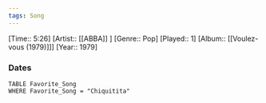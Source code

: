 ```yaml
---
tags: Song  
---
```

[Time:: 5:26]
[Artist:: [[ABBA]] ]
[Genre:: Pop]
[Played:: 1]
[Album:: [[Voulez-vous (1979)]]]
[Year:: 1979]
### Dates
````dataview
TABLE Favorite_Song
WHERE Favorite_Song = "Chiquitita"
````